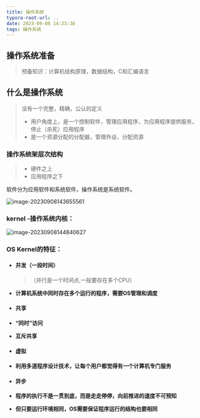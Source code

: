 ```yaml
---
title: 操作系统
typora-root-url: ..
date: 2023-09-08 14:23:38
tags: 操作系统
---
```


## 操作系统准备

> 预备知识：计算机结构原理，数据结构，C和汇编语言

## 什么是操作系统

> 没有一个完整，精确，公认的定义
>
> - 用户角度上，是一个控制软件，管理应用程序，为应用程序提供服务，停止（杀死）应用程序
> - 是一个资源分配的分配器，管理外设，分配资源

### 操作系统架层次结构

> - 硬件之上
> - 应用程序之下

软件分为应用软件和系统软件，操作系统是系统软件。

![image-20230908143655561](/images/%E6%93%8D%E4%BD%9C%E7%B3%BB%E7%BB%9F/image-20230908143655561.png)



### kernel -操作系统内核：

![image-20230908144840627](/images/%E6%93%8D%E4%BD%9C%E7%B3%BB%E7%BB%9F/image-20230908144840627.png)



### OS Kernel的特征：

- #### **并发（一段时间）**

  > （并行是一个时间点,一般要存在多个CPU）

- **计算机系统中同时存在多个运行的程序，需要OS管理和调度**

- #### **共享**

- **“同时”访问**

- **互斥共享**

- #### 虚拟

- **利用多道程序设计技术，让每个用户都觉得有一个计算机专门服务**

- #### 异步

- **程序的执行不是一贯到底，而是走走停停，向前推进的速度不可预知**

- **但只要运行环境相同，OS需要保证程序运行的结构也要相同**

  

  

